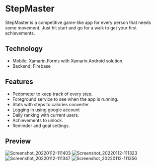 # StepMaster
StepMaster is a competitive game-like app for every person that needs some movement. Just hit start and go for a walk to get your first achievements.

## Technology
- Mobile: Xamarin.Forms with Xamarin.Android solution.
- Backend: Firebase

## Features
- Pedometer to keep track of every step.
- Foreground service to see when the app is running.
- Stats with steps to calories converter.
- Logging in using google account
- Daily ranking with current users.
- Achievements to unlock.
- Reminder and goal settings.

## Preview
![Screenshot_20220112-111403](https://user-images.githubusercontent.com/38327738/149121413-f024046a-9a68-4c98-bfda-54451470aae6.png)
![Screenshot_20220112-111323](https://user-images.githubusercontent.com/38327738/149121419-78f40e93-514c-4fd4-a79f-b75c3ad5b10b.png)
![Screenshot_20220112-111347](https://user-images.githubusercontent.com/38327738/149121423-99e2a230-ba23-4ebd-b852-48bc37ebf130.png)
![Screenshot_20220112-111356](https://user-images.githubusercontent.com/38327738/149121428-23013452-a71d-4db7-9a1b-a62c0525c619.png)
